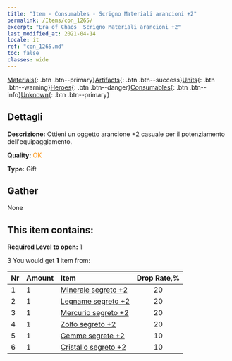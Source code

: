 ```yaml
---
title: "Item - Consumables - Scrigno Materiali arancioni +2"
permalink: /Items/con_1265/
excerpt: "Era of Chaos  Scrigno Materiali arancioni +2"
last_modified_at: 2021-04-14
locale: it
ref: "con_1265.md"
toc: false
classes: wide
---
```

 [Materials](/it/Items/){: .btn .btn--primary}[Artifacts](/it/Items/Artifacts/){: .btn .btn--success}[Units](/it/Items/Units/){: .btn .btn--warning}[Heroes](/it/Items/Heroes/){: .btn .btn--danger}[Consumables](/it/Items/Consumables/){: .btn .btn--info}[Unknown](/it/Items/Unknown/){: .btn .btn--primary}

## Dettagli
 **Descrizione:** Ottieni un oggetto arancione +2 casuale per il potenziamento dell'equipaggiamento.

 **Quality:** <span style="color: #FF8C00">OK</span>

 **Type:** Gift

## Gather

  None

## This item contains:

 **Required Level to open:** 1

 3 You would get **1** item  from:

  | Nr | Amount |     Item    | Drop Rate,% |
  |:---|:-------|:------------|:---------:|
  | 1 | 1 | [Minerale segreto +2](/it/Items/mat_75/) | 20 | 
  | 2 | 1 | [Legname segreto +2](/it/Items/mat_76/) | 20 | 
  | 3 | 1 | [Mercurio segreto +2](/it/Items/mat_77/) | 20 | 
  | 4 | 1 | [Zolfo segreto +2](/it/Items/mat_78/) | 20 | 
  | 5 | 1 | [Gemme segrete +2](/it/Items/mat_79/) | 10 | 
  | 6 | 1 | [Cristallo segreto +2](/it/Items/mat_80/) | 10 | 
